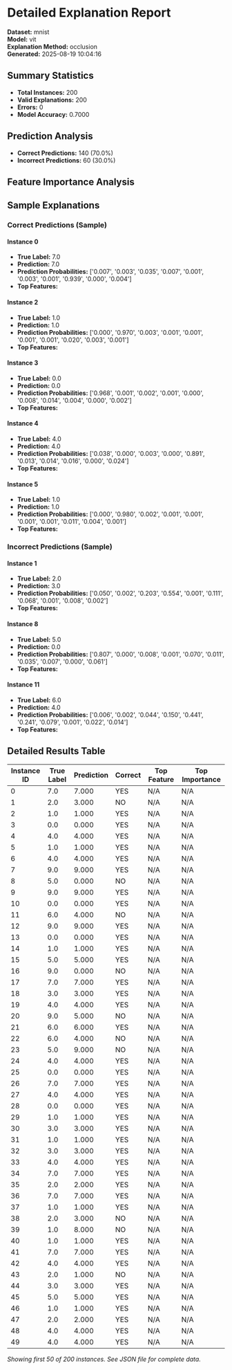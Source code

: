 # Detailed Explanation Report

**Dataset:** mnist  
**Model:** vit  
**Explanation Method:** occlusion  
**Generated:** 2025-08-19 10:04:16  

## Summary Statistics

- **Total Instances:** 200
- **Valid Explanations:** 200
- **Errors:** 0
- **Model Accuracy:** 0.7000

## Prediction Analysis

- **Correct Predictions:** 140 (70.0%)
- **Incorrect Predictions:** 60 (30.0%)

## Feature Importance Analysis

## Sample Explanations

### Correct Predictions (Sample)

#### Instance 0

- **True Label:** 7.0
- **Prediction:** 7.0
- **Prediction Probabilities:** ['0.007', '0.003', '0.035', '0.007', '0.001', '0.003', '0.001', '0.939', '0.000', '0.004']
- **Top Features:**

#### Instance 2

- **True Label:** 1.0
- **Prediction:** 1.0
- **Prediction Probabilities:** ['0.000', '0.970', '0.003', '0.001', '0.001', '0.001', '0.001', '0.020', '0.003', '0.001']
- **Top Features:**

#### Instance 3

- **True Label:** 0.0
- **Prediction:** 0.0
- **Prediction Probabilities:** ['0.968', '0.001', '0.002', '0.001', '0.000', '0.008', '0.014', '0.004', '0.000', '0.002']
- **Top Features:**

#### Instance 4

- **True Label:** 4.0
- **Prediction:** 4.0
- **Prediction Probabilities:** ['0.038', '0.000', '0.003', '0.000', '0.891', '0.013', '0.014', '0.016', '0.000', '0.024']
- **Top Features:**

#### Instance 5

- **True Label:** 1.0
- **Prediction:** 1.0
- **Prediction Probabilities:** ['0.000', '0.980', '0.002', '0.001', '0.001', '0.001', '0.001', '0.011', '0.004', '0.001']
- **Top Features:**

### Incorrect Predictions (Sample)

#### Instance 1

- **True Label:** 2.0
- **Prediction:** 3.0
- **Prediction Probabilities:** ['0.050', '0.002', '0.203', '0.554', '0.001', '0.111', '0.068', '0.001', '0.008', '0.002']
- **Top Features:**

#### Instance 8

- **True Label:** 5.0
- **Prediction:** 0.0
- **Prediction Probabilities:** ['0.807', '0.000', '0.008', '0.001', '0.070', '0.011', '0.035', '0.007', '0.000', '0.061']
- **Top Features:**

#### Instance 11

- **True Label:** 6.0
- **Prediction:** 4.0
- **Prediction Probabilities:** ['0.006', '0.002', '0.044', '0.150', '0.441', '0.241', '0.079', '0.001', '0.022', '0.014']
- **Top Features:**

## Detailed Results Table

| Instance ID | True Label | Prediction | Correct | Top Feature | Top Importance |
|-------------|------------|------------|---------|-------------|----------------|
| 0 | 7.0 | 7.000 | YES | N/A | N/A |
| 1 | 2.0 | 3.000 | NO | N/A | N/A |
| 2 | 1.0 | 1.000 | YES | N/A | N/A |
| 3 | 0.0 | 0.000 | YES | N/A | N/A |
| 4 | 4.0 | 4.000 | YES | N/A | N/A |
| 5 | 1.0 | 1.000 | YES | N/A | N/A |
| 6 | 4.0 | 4.000 | YES | N/A | N/A |
| 7 | 9.0 | 9.000 | YES | N/A | N/A |
| 8 | 5.0 | 0.000 | NO | N/A | N/A |
| 9 | 9.0 | 9.000 | YES | N/A | N/A |
| 10 | 0.0 | 0.000 | YES | N/A | N/A |
| 11 | 6.0 | 4.000 | NO | N/A | N/A |
| 12 | 9.0 | 9.000 | YES | N/A | N/A |
| 13 | 0.0 | 0.000 | YES | N/A | N/A |
| 14 | 1.0 | 1.000 | YES | N/A | N/A |
| 15 | 5.0 | 5.000 | YES | N/A | N/A |
| 16 | 9.0 | 0.000 | NO | N/A | N/A |
| 17 | 7.0 | 7.000 | YES | N/A | N/A |
| 18 | 3.0 | 3.000 | YES | N/A | N/A |
| 19 | 4.0 | 4.000 | YES | N/A | N/A |
| 20 | 9.0 | 5.000 | NO | N/A | N/A |
| 21 | 6.0 | 6.000 | YES | N/A | N/A |
| 22 | 6.0 | 4.000 | NO | N/A | N/A |
| 23 | 5.0 | 9.000 | NO | N/A | N/A |
| 24 | 4.0 | 4.000 | YES | N/A | N/A |
| 25 | 0.0 | 0.000 | YES | N/A | N/A |
| 26 | 7.0 | 7.000 | YES | N/A | N/A |
| 27 | 4.0 | 4.000 | YES | N/A | N/A |
| 28 | 0.0 | 0.000 | YES | N/A | N/A |
| 29 | 1.0 | 1.000 | YES | N/A | N/A |
| 30 | 3.0 | 3.000 | YES | N/A | N/A |
| 31 | 1.0 | 1.000 | YES | N/A | N/A |
| 32 | 3.0 | 3.000 | YES | N/A | N/A |
| 33 | 4.0 | 4.000 | YES | N/A | N/A |
| 34 | 7.0 | 7.000 | YES | N/A | N/A |
| 35 | 2.0 | 2.000 | YES | N/A | N/A |
| 36 | 7.0 | 7.000 | YES | N/A | N/A |
| 37 | 1.0 | 1.000 | YES | N/A | N/A |
| 38 | 2.0 | 3.000 | NO | N/A | N/A |
| 39 | 1.0 | 8.000 | NO | N/A | N/A |
| 40 | 1.0 | 1.000 | YES | N/A | N/A |
| 41 | 7.0 | 7.000 | YES | N/A | N/A |
| 42 | 4.0 | 4.000 | YES | N/A | N/A |
| 43 | 2.0 | 1.000 | NO | N/A | N/A |
| 44 | 3.0 | 3.000 | YES | N/A | N/A |
| 45 | 5.0 | 5.000 | YES | N/A | N/A |
| 46 | 1.0 | 1.000 | YES | N/A | N/A |
| 47 | 2.0 | 2.000 | YES | N/A | N/A |
| 48 | 4.0 | 4.000 | YES | N/A | N/A |
| 49 | 4.0 | 4.000 | YES | N/A | N/A |

*Showing first 50 of 200 instances. See JSON file for complete data.*
